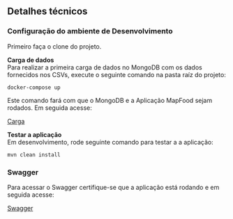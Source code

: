 ## Detalhes técnicos

### Configuração do ambiente de Desenvolvimento

Primeiro faça o clone do projeto.

**Carga de dados**  
Para realizar a primeira carga de dados no MongoDB com os dados fornecidos nos CSVs, 
execute o seguinte comando na pasta raíz do projeto:
```aidl
docker-compose up
```
Este comando fará com que o MongoDB e a Aplicação MapFood sejam rodados. Em seguida acesse:

[Carga](http://localhost:8080/mapfood/carga)

**Testar a aplicação**  
Em desenvolvimento, rode seguinte comando para testar a a aplicação:
```aidl
mvn clean install
```

### Swagger

Para acessar o Swagger certifique-se que a aplicação está rodando e em seguida acesse:

[Swagger](http://localhost:8080/mapfood/swagger-ui.html)
